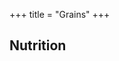 +++
title = "Grains"
+++

## Nutrition
<div class="spreadsheet" src="../gross-data_grainish.toml" fullHeightWithRowsPerScreen=8> </div>  
